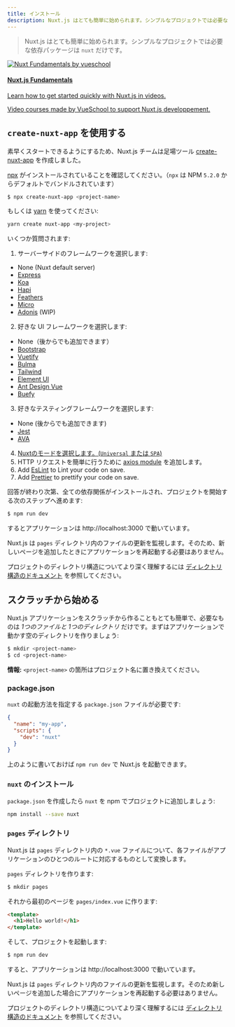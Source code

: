 ```yaml
---
title: インストール
description: Nuxt.js はとても簡単に始められます。シンプルなプロジェクトでは必要な依存パッケージは `nuxt` だけです。
---
```


> Nuxt.js はとても簡単に始められます。シンプルなプロジェクトでは必要な依存パッケージは `nuxt` だけです。

<div>
  <a href="https://vueschool.io/courses/nuxtjs-fundamentals/?friend=nuxt" target="_blank" class="Promote">
    <img src="/nuxt-fundamentals.png" srcset="/nuxt-fundamentals-2x.png 2x" alt="Nuxt Fundamentals by vueschool"/>
    <div class="Promote__Content">
      <h4 class="Promote__Content__Title">Nuxt.js Fundamentals</h4>
      <p class="Promote__Content__Description">Learn how to get started quickly with Nuxt.js in videos.</p>
      <p class="Promote__Content__Signature">Video courses made by VueSchool to support Nuxt.js developpement.</p>
    </div>
  </a>
</div>

## `create-nuxt-app` を使用する

素早くスタートできるようにするため、Nuxt.js チームは足場ツール  [create-nuxt-app](https://github.com/nuxt/create-nuxt-app) を作成しました。

[npx](https://www.npmjs.com/package/npx) がインストールされていることを確認してください。（`npx` は NPM `5.2.0` からデフォルトでバンドルされています）

```bash
$ npx create-nuxt-app <project-name>
```

もしくは [yarn](https://yarnpkg.com/ja/) を使ってください:

```bash
yarn create nuxt-app <my-project>
```

いくつか質問されます:

1. サーバーサイドのフレームワークを選択します:
  - None (Nuxt default server)
  - [Express](https://github.com/expressjs/express)
  - [Koa](https://github.com/koajs/koa)
  - [Hapi](https://github.com/hapijs/hapi)
  - [Feathers](https://github.com/feathersjs/feathers)
  - [Micro](https://github.com/zeit/micro)
  - [Adonis](https://github.com/adonisjs/adonis-framework) (WIP)
2. 好きな UI フレームワークを選択します:
  - None（後からでも追加できます）
  - [Bootstrap](https://github.com/bootstrap-vue/bootstrap-vue)
  - [Vuetify](https://github.com/vuetifyjs/vuetify)
  - [Bulma](https://github.com/jgthms/bulma)
  - [Tailwind](https://github.com/tailwindcss/tailwindcss)
  - [Element UI](https://github.com/ElemeFE/element)
  - [Ant Design Vue](https://github.com/vueComponent/ant-design-vue)
  - [Buefy](https://buefy.github.io)
3. 好きなテスティングフレームワークを選択します:
  - None (後からでも追加できます)
  - [Jest](https://github.com/facebook/jest)
  - [AVA](https://github.com/avajs/ava)
4. [Nuxtのモードを選択します。(`Universal` または `SPA`)](https://nuxtjs.org/guide/release-notes#better-spa-experience)
5. HTTP リクエストを簡単に行うために [axios module](https://github.com/nuxt-community/axios-module) を追加します。
6. Add [EsLint](https://eslint.org/) to Lint your code on save.
7. Add [Prettier](https://prettier.io/) to prettify your code on save.

回答が終わり次第、全ての依存関係がインストールされ、プロジェクトを開始する次のステップへ進めます:

```bash
$ npm run dev
```

するとアプリケーションは http://localhost:3000 で動いています。

<div class="Alert">

Nuxt.js は `pages` ディレクトリ内のファイルの更新を監視します。そのため、新しいページを追加したときにアプリケーションを再起動する必要はありません。

</div>

プロジェクトのディレクトリ構造についてより深く理解するには [ディレクトリ構造のドキュメント](/guide/directory-structure) を参照してください。

## スクラッチから始める

Nuxt.js アプリケーションをスクラッチから作ることもとても簡単で、必要なものは *1つのファイルと 1つのディレクトリ* だけです。まずはアプリケーションで動かす空のディレクトリを作りましょう:

```bash
$ mkdir <project-name>
$ cd <project-name>
```

<div class="Alert Alert--nuxt-green">

<b>情報:</b> `<project-name>` の箇所はプロジェクト名に置き換えてください。

</div>

### package.json

`nuxt` の起動方法を指定する `package.json` ファイルが必要です:

```json
{
  "name": "my-app",
  "scripts": {
    "dev": "nuxt"
  }
}
```

上のように書いておけば `npm run dev` で Nuxt.js を起動できます。

### `nuxt` のインストール

`package.json` を作成したら `nuxt` を npm でプロジェクトに追加しましょう:

```bash
npm install --save nuxt
```

### `pages` ディレクトリ

Nuxt.js は `pages` ディレクトリ内の `*.vue` ファイルについて、各ファイルがアプリケーションのひとつのルートに対応するものとして変換します。

`pages` ディレクトリを作ります:

```bash
$ mkdir pages
```

それから最初のページを `pages/index.vue` に作ります:

```html
<template>
  <h1>Hello world!</h1>
</template>
```

そして、プロジェクトを起動します:

```bash
$ npm run dev
```

すると、アプリケーションは http://localhost:3000 で動いています。

<div class="Alert">

Nuxt.js は `pages` ディレクトリ内のファイルの更新を監視します。そのため新しいページを追加した場合にアプリケーションを再起動する必要はありません。

</div>

プロジェクトのディレクトリ構造についてより深く理解するには [ディレクトリ構造のドキュメント](/guide/directory-structure) を参照してください。
